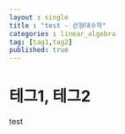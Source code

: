 ```yaml
---
layout : single
title : "test - 선형대수학"
categories : linear_algebra
tag: [tag1,tag2]
published: true
---
```


# 테그1, 테그2

test
